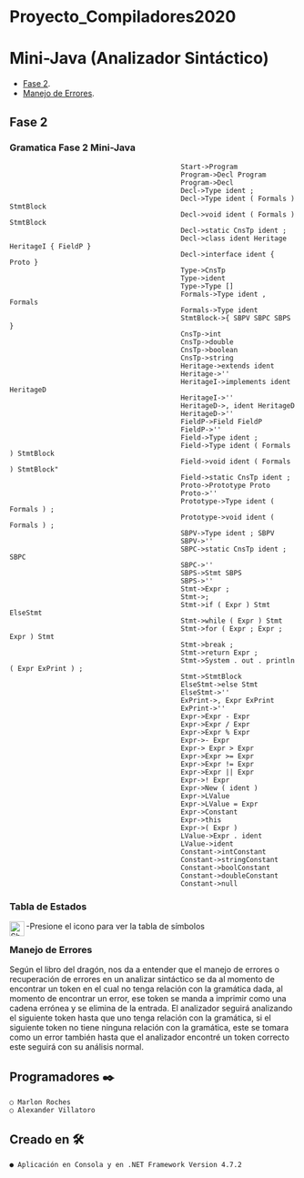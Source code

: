 
# Proyecto_Compiladores2020

# Mini-Java (Analizador Sintáctico)

- [Fase 2](#fase-2).
- [Manejo de Errores](#manejo-de-errores).

## Fase 2
### Gramatica Fase 2 Mini-Java

                                              Start->Program
                                              Program->Decl Program
                                              Program->Decl
                                              Decl->Type ident ;
                                              Decl->Type ident ( Formals ) StmtBlock
                                              Decl->void ident ( Formals ) StmtBlock
                                              Decl->static CnsTp ident ;
                                              Decl->class ident Heritage HeritageI { FieldP }
                                              Decl->interface ident { Proto }
                                              Type->CnsTp
                                              Type->ident
                                              Type->Type []
                                              Formals->Type ident , Formals
                                              Formals->Type ident
                                              StmtBlock->{ SBPV SBPC SBPS }
                                              CnsTp->int
                                              CnsTp->double
                                              CnsTp->boolean
                                              CnsTp->string
                                              Heritage->extends ident
                                              Heritage->''
                                              HeritageI->implements ident HeritageD
                                              HeritageI->''
                                              HeritageD->, ident HeritageD
                                              HeritageD->''
                                              FieldP->Field FieldP
                                              FieldP->''
                                              Field->Type ident ;
                                              Field->Type ident ( Formals ) StmtBlock
                                              Field->void ident ( Formals ) StmtBlock" 
                                              Field->static CnsTp ident ;
                                              Proto->Prototype Proto
                                              Proto->''
                                              Prototype->Type ident ( Formals ) ;
                                              Prototype->void ident ( Formals ) ;
                                              SBPV->Type ident ; SBPV
                                              SBPV->''
                                              SBPC->static CnsTp ident ; SBPC
                                              SBPC->''
                                              SBPS->Stmt SBPS
                                              SBPS->''
                                              Stmt->Expr ;
                                              Stmt->;
                                              Stmt->if ( Expr ) Stmt ElseStmt
                                              Stmt->while ( Expr ) Stmt
                                              Stmt->for ( Expr ; Expr ; Expr ) Stmt
                                              Stmt->break ;
                                              Stmt->return Expr ;
                                              Stmt->System . out . println ( Expr ExPrint ) ;
                                              Stmt->StmtBlock
                                              ElseStmt->else Stmt
                                              ElseStmt->''
                                              ExPrint->, Expr ExPrint
                                              ExPrint->''
                                              Expr->Expr - Expr
                                              Expr->Expr / Expr
                                              Expr->Expr % Expr
                                              Expr->- Expr
                                              Expr-> Expr > Expr
                                              Expr->Expr >= Expr
                                              Expr->Expr != Expr
                                              Expr->Expr || Expr
                                              Expr->! Expr
                                              Expr->New ( ident )
                                              Expr->LValue
                                              Expr->LValue = Expr
                                              Expr->Constant
                                              Expr->this
                                              Expr->( Expr )
                                              LValue->Expr . ident
                                              LValue->ident
                                              Constant->intConstant
                                              Constant->stringConstant
                                              Constant->boolConstant
                                              Constant->doubleConstant
                                              Constant->null

### Tabla de Estados

<a href="https://docs.google.com/spreadsheets/d/1KT8kXKfLwkojqElmsG2XVfTTgeOCfz21sXeF841lnOA/edit?usp=sharing">
    <img align="left" alt="Shubhamdeep Jha | Excel" width="26px" src="https://github.com/sempostma/office365-icons/blob/master/svg/excel.svg" />
</a>
-Presione el icono para ver la tabla de símbolos

### Manejo de Errores

Según el libro del dragón, nos da a entender que el manejo de errores o recuperación de errores en un analizar sintáctico se da al momento de encontrar un token en el cual no tenga relación con la gramática dada, al momento de encontrar un error, ese token se manda a imprimir como una cadena errónea y se elimina de la entrada.  El analizador seguirá analizando el siguiente token hasta que uno tenga relación con la gramática, si el siguiente token no tiene ninguna relación con la gramática, este se tomara como un error también hasta que el analizador encontré un token correcto este seguirá con su análisis normal.

## Programadores ✒️
    ○ Marlon Roches
    ○ Alexander Villatoro
## Creado en 🛠️
    ● Aplicación en Consola y en .NET Framework Version 4.7.2

